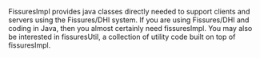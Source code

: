 FissuresImpl provides java classes directly needed to support clients and servers using the Fissures/DHI system. If you are using Fissures/DHI and coding in Java, then you almost certainly need fissuresImpl. You may also be interested in fissuresUtil, a collection of utility code built on top of fissuresImpl.
